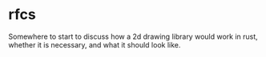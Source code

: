 # rfcs
Somewhere to start to discuss how a 2d drawing library would work in rust, whether it is necessary, and what it should look like.
